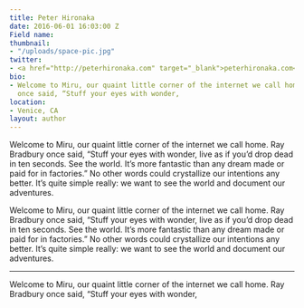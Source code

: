 ```yaml
---
title: Peter Hironaka
date: 2016-06-01 16:03:00 Z
Field name: 
thumbnail:
- "/uploads/space-pic.jpg"
twitter:
- <a href="http://peterhironaka.com" target="_blank">peterhironaka.com</a>
bio:
- Welcome to Miru, our quaint little corner of the internet we call home. Ray Bradbury
  once said, “Stuff your eyes with wonder,
location:
- Venice, CA
layout: author
---
```


Welcome to Miru, our quaint little corner of the internet we call home. Ray Bradbury once said, “Stuff your eyes with wonder, live as if you’d drop dead in ten seconds. See the world. It’s more fantastic than any dream made or paid for in factories.” No other words could crystallize our intentions any better. It’s quite simple really: we want to see the world and document our adventures.

Welcome to Miru, our quaint little corner of the internet we call home. Ray Bradbury once said, “Stuff your eyes with wonder, live as if you’d drop dead in ten seconds. See the world. It’s more fantastic than any dream made or paid for in factories.” No other words could crystallize our intentions any better. It’s quite simple really: we want to see the world and document our adventures.

 * * *

Welcome to Miru, our quaint little corner of the internet we call home. Ray Bradbury once said, “Stuff your eyes with wonder,
